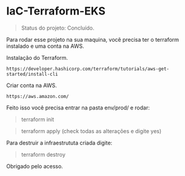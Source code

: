 # IaC-Terraform-EKS

> Status do projeto: Concluído.

Para rodar esse projeto na sua maquina, você precisa ter o terraform instalado e uma conta na AWS.

Instalação do Terraform.
```
https://developer.hashicorp.com/terraform/tutorials/aws-get-started/install-cli
```

Criar conta na AWS.
```
https://aws.amazon.com/
```

Feito isso você precisa entrar na pasta env/prod/ e rodar:

> terraform init

> terraform apply (check todas as alterações e digite yes)

Para destruir a infraestrututa criada digite:

> terraform destroy

Obrigado pelo acesso.
